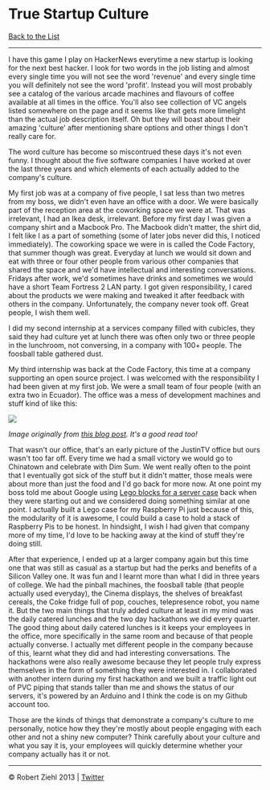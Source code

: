 # True Startup Culture

[Back to the List](https://github.com/rziehl/from_the_terminal)

* * *

I have this game I play on HackerNews everytime a new startup is looking for
the next best hacker. I look for two words in the job listing and almost
every single time you will not see the word 'revenue' and every single time
you will definitely not see the word 'profit'. Instead you will most probably
see a catalog of the various arcade machines and flavours of coffee available
at all times in the office. You'll also see collection of VC angels listed
somewhere on the page and it seems like that gets more limelight than the actual
job description itself. Oh but they will boast about their amazing 'culture'
after mentioning share options and other things I don't really care for.

The word culture has become so miscontrued these days it's not even funny.
I thought about the five software companies I have worked at over the last three
years and which elements of each actually added to the company's culture.

My first job was at a company of five people, I sat less than two metres from my
boss, we didn't even have an office with a door. We were basically part of the
reception area at the coworking space we were at. That was irrelevant, I had an
Ikea desk, irrelevant. Before my first day I was given a company shirt and a
Macbook Pro. The Macbook didn't matter, the shirt did, I felt like I as a part
of something (some of later jobs never did this, I noticed immediately). 
The coworking space we were in is called the Code Factory, that summer though was great. 
Everyday at lunch we would sit down and eat with three or four other people from various
other companies that shared the space and we'd have intellectual and interesting
conversations. Fridays after work, we'd sometimes have drinks and sometimes we
would have a short Team Fortress 2 LAN party. I got given responsibility, I cared
about the products we were making and tweaked it after feedback with others in
the company. Unfortunately, the company never took off. Great people, I wish them well.

I did my second internship at a services company filled with cubicles, they said
they had culture yet at lunch there was often only two or three people in the lunchroom,
not conversing, in a company with 100+ people. The foosball table gathered dust. 

My third internship was back at the Code Factory, this time at a company supporting an open source project. I was
welcomed with the responsibility I had been given at my first job. We were a small
team of four people (with an extra two in Ecuador). The office was a mess of development
machines and stuff kind of like this:

![](http://abstractnonsense.com/life-at-a-startup/office.jpg)

*Image originally from [this blog post](http://abstractnonsense.com/life-at-a-startup/). It's a good read too!*

That wasn't our office, that's an early picture of the JustinTV office but ours wasn't too far
off. Every time we had a small victory we would go
to Chinatown and celebrate with Dim Sum. We went really often to the point that I
eventually got sick of the stuff but it didn't matter, those meals were about more
than just the food and I'd go back for more now. At one point my boss told me about Google using [Lego blocks for
a server case](http://infolab.stanford.edu/pub/voy/museum/pictures/display/0-4-Google.htm)
back when they were starting out and we considered doing something similar at one point.
I actually built a Lego case for my Raspberry Pi just because of this, the modularity of
it is awesome, I could build a case to hold a stack of Raspberry Pis to be honest.
In hindsight, I wish I had given that company more of my time, I'd love to be hacking
away at the kind of stuff they're doing still.

After that experience, I ended up at a larger company again but this time one that
was still as casual as a startup but had the perks and benefits of a Silicon Valley
one. It was fun and I learnt more than what I did in three years of college. We had
the pinball machines, the foosball table (that people actually used everyday), the
Cinema displays, the shelves of breakfast cereals, the Coke fridge full of pop, couches,
telepresence robot, you name it. But the two main things that truly added culture
at least in my mind was the daily catered lunches and the two day hackathons we did every
quarter. The good thing about daily catered lunches is it keeps your employees in the
office, more specifically in the same room and because of that people actually converse.
I actually met different people in the company because of this, learnt what they did and
had interesting conversations. The hackathons were also really awesome because they let
people truly express themselves in the form of something they were interested in. I
collaborated with another intern during my first hackathon and we built a traffic light
out of PVC piping that stands taller than me and shows the status of our servers, it's
powered by an Arduino and I think the code is on my Github account too.

Those are the kinds of things that demonstrate a company's culture to me personally,
notice how they they're mostly about people engaging with each other and not a shiny
new computer? Think carefully about your culture and what you say it is,
your employees will quickly determine whether your company actually has it or not.

* * *

© Robert Ziehl 2013 | [Twitter](https://twitter.com/robziehl)
